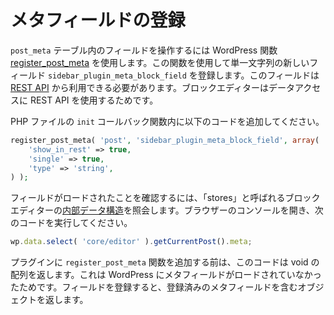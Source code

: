 <!-- 
# Register the Meta Field
 -->
# メタフィールドの登録

<!-- 
To work with fields in the `post_meta` table, WordPress has a function called [register_post_meta](https://developer.wordpress.org/reference/functions/register_post_meta/). You're going to use it to register a new field called `sidebar_plugin_meta_block_field`, which will be a single string. Note that this field needs to be available through the [REST API](https://developer.wordpress.org/rest-api/) because that's how the block editor access data.

Add this to the PHP code, within the `init` callback function:
 -->
`post_meta` テーブル内のフィールドを操作するには WordPress 関数 [register_post_meta](https://developer.wordpress.org/reference/functions/register_post_meta/) を使用します。この関数を使用して単一文字列の新しいフィールド `sidebar_plugin_meta_block_field` を登録します。このフィールドは [REST API](https://developer.wordpress.org/rest-api/) から利用できる必要があります。ブロックエディターはデータアクセスに REST API を使用するためです。

PHP ファイルの `init` コールバック関数内に以下のコードを追加してください。

```php
register_post_meta( 'post', 'sidebar_plugin_meta_block_field', array(
	'show_in_rest' => true,
	'single' => true,
	'type' => 'string',
) );
```

<!-- 
To make sure the field has been loaded, query the block editor [internal data structures](/docs/designers-developers/developers/data/), also known as _stores_. Open your browser's console, and execute this piece of code:
 -->
フィールドがロードされたことを確認するには、「stores」と呼ばれるブロックエディターの[内部データ構造](https://ja.wordpress.org/team/handbook/block-editor/data/)を照会します。ブラウザーのコンソールを開き、次のコードを実行してください。

```js
wp.data.select( 'core/editor' ).getCurrentPost().meta;
```
<!-- 
Before adding the `register_post_meta` function to the plugin, this code returns a void array, because WordPress hasn't been told to load any meta field yet. After registering the field, the same code will return an object containing the registered meta field you registered.
 -->
プラグインに `register_post_meta` 関数を追加する前は、このコードは void の配列を返します。これは WordPress にメタフィールドがロードされていなかったためです。フィールドを登録すると、登録済みのメタフィールドを含むオブジェクトを返します。
